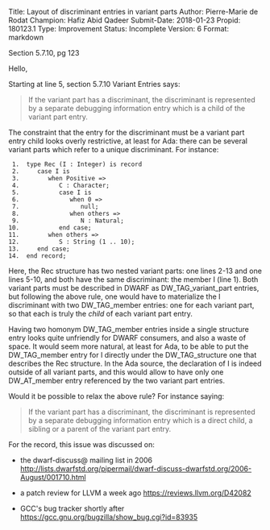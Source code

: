Title:       Layout of discriminant entries in variant parts
Author:      Pierre-Marie de Rodat
Champion:    Hafiz Abid Qadeer
Submit-Date: 2018-01-23
Propid:      180123.1
Type:        Improvement
Status:      Incomplete
Version:     6
Format:      markdown

Section 5.7.10, pg 123

Hello,

Starting at line 5, section 5.7.10 Variant Entries says:

> If the variant part has a discriminant, the discriminant is represented by a
> separate debugging information entry which is a child of the variant part entry.

The constraint that the entry for the discriminant must be a variant part entry
child looks overly restrictive, at least for Ada: there can be several variant
parts which refer to a unique discriminant. For instance:

     1.  type Rec (I : Integer) is record
     2.     case I is
     3.        when Positive =>
     4.           C : Character;
     5.           case I is
     6.              when 0 =>
     7.                 null;
     8.              when others =>
     9.                 N : Natural;
    10.           end case;
    11.        when others =>
    12.           S : String (1 .. 10);
    13.     end case;
    14.  end record;

Here, the Rec structure has two nested variant parts: one lines 2-13 and one
lines 5-10, and both have the same discriminant: the member I (line 1). Both
variant parts must be described in DWARF as DW_TAG_variant_part entries, but
following the above rule, one would have to materialize the I discriminant
with two DW_TAG_member entries: one for each variant part, so that each is
truly the *child* of each variant part entry.

Having two homonym DW_TAG_member entries inside a single structure entry looks
quite unfriendly for DWARF consumers, and also a waste of space. It would seem
more natural, at least for Ada, to be able to put the DW_TAG_member entry for I
directly under the DW_TAG_structure one that describes the Rec structure. In
the Ada source, the declaration of I is indeed outside of all variant parts,
and this would allow to have only one DW_AT_member entry referenced by the two
variant part entries.

Would it be possible to relax the above rule? For instance saying:

> If the variant part has a discriminant, the discriminant is represented by a
> separate debugging information entry which is a direct child, a sibling or a
> parent of the variant part entry.

For the record, this issue was discussed on:

* the dwarf-discuss@ mailing list in 2006
  <http://lists.dwarfstd.org/pipermail/dwarf-discuss-dwarfstd.org/2006-August/001710.html>

* a patch review for LLVM a week ago <https://reviews.llvm.org/D42082>

* GCC's bug tracker shortly after
  <https://gcc.gnu.org/bugzilla/show_bug.cgi?id=83935>
